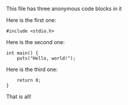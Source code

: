 This file has three anonymous code blocks in it

Here is the first one:

    #include <stdio.h>

Here is the second one:
    
    int main() {
        puts("Hello, world!");
        
Here is the third one:
        
        return 0;
    }
    
That is all!